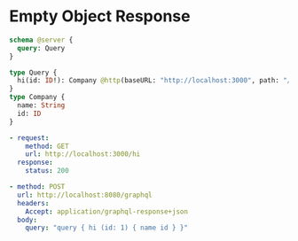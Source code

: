 # Empty Object Response

```graphql @server
schema @server {
  query: Query
}

type Query {
  hi(id: ID!): Company @http(baseURL: "http://localhost:3000", path: "/hi")
}
type Company {
  name: String
  id: ID
}
```

```yml @mock
- request:
    method: GET
    url: http://localhost:3000/hi
  response:
    status: 200
```

```yml @test
- method: POST
  url: http://localhost:8080/graphql
  headers:
    Accept: application/graphql-response+json
  body:
    query: "query { hi (id: 1) { name id } }"
```
